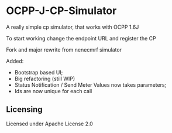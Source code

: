 # OCPP-J-CP-Simulator
A really simple cp simulator, that works with OCPP 1.6J

To start working change the endpoint URL and register the CP

Fork and major rewrite from nenecmrf simulator

Added:
* Bootstrap based UI;
* Big refactoring (still WIP)
* Status Notification / Send Meter Values now takes parameters;
* Ids are now unique for each call

## Licensing
Licensed under Apache License 2.0
